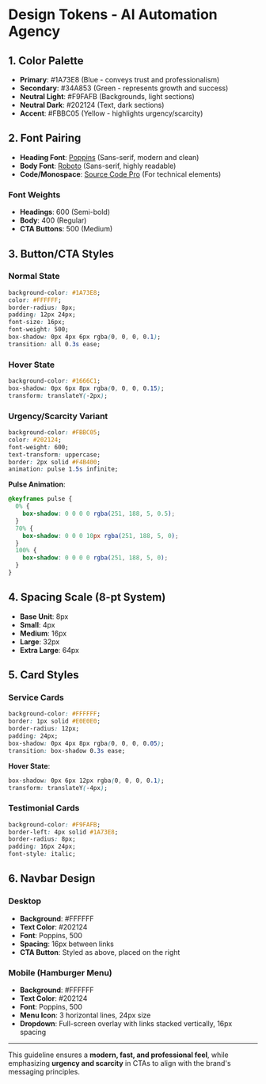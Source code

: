 # Design Tokens - AI Automation Agency

## 1. Color Palette
- **Primary**: #1A73E8 (Blue - conveys trust and professionalism)
- **Secondary**: #34A853 (Green - represents growth and success)
- **Neutral Light**: #F9FAFB (Backgrounds, light sections)
- **Neutral Dark**: #202124 (Text, dark sections)
- **Accent**: #FBBC05 (Yellow - highlights urgency/scarcity)

## 2. Font Pairing
- **Heading Font**: [Poppins](https://fonts.google.com/specimen/Poppins) (Sans-serif, modern and clean)
- **Body Font**: [Roboto](https://fonts.google.com/specimen/Roboto) (Sans-serif, highly readable)
- **Code/Monospace**: [Source Code Pro](https://fonts.google.com/specimen/Source+Code+Pro) (For technical elements)

### Font Weights
- **Headings**: 600 (Semi-bold)
- **Body**: 400 (Regular)
- **CTA Buttons**: 500 (Medium)

## 3. Button/CTA Styles
### Normal State
```css
background-color: #1A73E8;
color: #FFFFFF;
border-radius: 8px;
padding: 12px 24px;
font-size: 16px;
font-weight: 500;
box-shadow: 0px 4px 6px rgba(0, 0, 0, 0.1);
transition: all 0.3s ease;
```

### Hover State
```css
background-color: #1666C1;
box-shadow: 0px 6px 8px rgba(0, 0, 0, 0.15);
transform: translateY(-2px);
```

### Urgency/Scarcity Variant
```css
background-color: #FBBC05;
color: #202124;
font-weight: 600;
text-transform: uppercase;
border: 2px solid #F4B400;
animation: pulse 1.5s infinite;
```

**Pulse Animation**:
```css
@keyframes pulse {
  0% {
    box-shadow: 0 0 0 0 rgba(251, 188, 5, 0.5);
  }
  70% {
    box-shadow: 0 0 0 10px rgba(251, 188, 5, 0);
  }
  100% {
    box-shadow: 0 0 0 0 rgba(251, 188, 5, 0);
  }
}
```

## 4. Spacing Scale (8-pt System)
- **Base Unit**: 8px
- **Small**: 4px
- **Medium**: 16px
- **Large**: 32px
- **Extra Large**: 64px

## 5. Card Styles
### Service Cards
```css
background-color: #FFFFFF;
border: 1px solid #E0E0E0;
border-radius: 12px;
padding: 24px;
box-shadow: 0px 4px 8px rgba(0, 0, 0, 0.05);
transition: box-shadow 0.3s ease;
```

**Hover State**:
```css
box-shadow: 0px 6px 12px rgba(0, 0, 0, 0.1);
transform: translateY(-4px);
```

### Testimonial Cards
```css
background-color: #F9FAFB;
border-left: 4px solid #1A73E8;
border-radius: 8px;
padding: 16px 24px;
font-style: italic;
```

## 6. Navbar Design
### Desktop
- **Background**: #FFFFFF
- **Text Color**: #202124
- **Font**: Poppins, 500
- **Spacing**: 16px between links
- **CTA Button**: Styled as above, placed on the right

### Mobile (Hamburger Menu)
- **Background**: #FFFFFF
- **Text Color**: #202124
- **Font**: Poppins, 500
- **Menu Icon**: 3 horizontal lines, 24px size
- **Dropdown**: Full-screen overlay with links stacked vertically, 16px spacing

---

This guideline ensures a **modern, fast, and professional feel**, while emphasizing **urgency and scarcity** in CTAs to align with the brand's messaging principles.